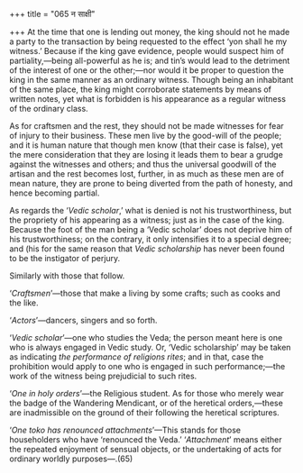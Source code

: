 +++
title = "065 न साक्षी"

+++
At the time that one is lending out money, the king should not he made a
party to the transaction by being requested to the effect ‘yon shall he
my witness.’ Because if the king gave evidence, people would suspect him
of partiality,—being all-powerful as he is; and tin’s would lead to the
detriment of the interest of one or the other;—nor would it be proper to
question the king in the same manner as an ordinary witness. Though
being an inhabitant of the same place, the king might corroborate
statements by means of written notes, yet what is forbidden is his
appearance as a regular witness of the ordinary class.

As for craftsmen and the rest, they should not be made witnesses for
fear of injury to their business. These men live by the good-will of the
people; and it is human nature that though men know (that their case is
false), yet the mere consideration that they are losing it leads them to
bear a grudge against the witnesses and others; and thus the universal
goodwill of the artisan and the rest becomes lost, further, in as much
as these men are of mean nature, they are prone to being diverted from
the path of honesty, and hence becoming partial.

As regards the ‘*Vedic scholar*,’ what is denied is not his
trustworthiness, but the propriety of his appearing as a witness; just
as in the case of the king. Because the foot of the man being a ‘Vedic
scholar’ does not deprive him of his trustworthiness; on the contrary,
it only intensifies it to a special degree; and (his for the same reason
that *Vedic scholarship* has never been found to be the instigator of
perjury.

Similarly with those that follow.

‘*Craftsmen*’—those that make a living by some crafts; such as cooks and
the like.

‘*Actors*’—dancers, singers and so forth.

‘*Vedic scholar*’—one who studies the Veda; the person meant here is one
who is always engaged in Vedic study. Or, ‘Vedic scholarship’ may be
taken as indicating *the performance of religions rites*; and in that,
case the prohibition would apply to one who is engaged in such
performance;—the work of the witness being prejudicial to such rites.

‘*One in holy orders*’—the Religious student. As for those who merely
wear the badge of the Wandering Mendicant, or of the heretical
orders,—these are inadmissible on the ground of their following the
heretical scriptures.

‘*One toko has renounced attachments*’—This stands for those
householders who have ‘renounced the Veda.’ ‘*Attachment*’ means either
the repeated enjoyment of sensual objects, or the undertaking of acts
for ordinary worldly purposes—.(65)


